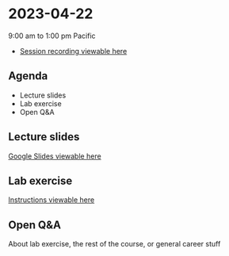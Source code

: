 # 2023-04-22
9:00 am to 1:00 pm Pacific
* [Session recording viewable here](https://www.youtube.com/watch?v=ZJB6I6O60d4)

## Agenda
* Lecture slides
* Lab exercise
* Open Q&A

## Lecture slides
[Google Slides viewable here](https://docs.google.com/presentation/d/1FwfADd1Xi9IXxTjsqnUq2HsyP5yJJ_GklyyWq7H370s/edit?usp=sharing)

## Lab exercise
[Instructions viewable here](https://github.com/alex-pakalniskis/gisc606-spring2023/blob/main/lab5/instructions.txt)

## Open Q&A
About lab exercise, the rest of the course, or general career stuff
